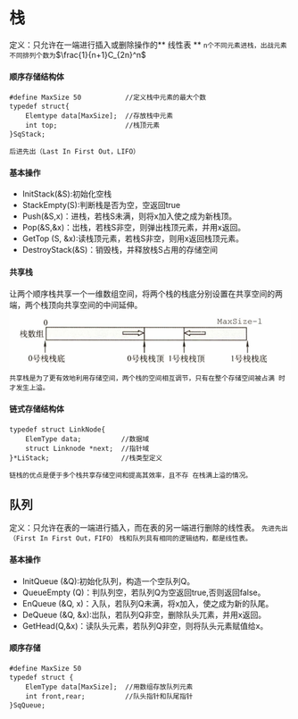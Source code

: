 # 栈
定义：只允许在一端进行插入或删除操作的** 线性表 **
`n个不同元素进栈，出战元素不同排列个数为`$\frac{1}{n+1}C_{2n}^n$
#### 顺序存储结构体
```
#define MaxSize 50           //定义栈中元素的最大个数
typedef struct{
	Elemtype data[MaxSize];  //存放栈中元素
	int top;                 //栈顶元素
}SqStack;
```
`后进先出（Last In First Out，LIFO）`
#### 基本操作
+ InitStack(&S):初始化空栈
+ StackEmpty(S):判断栈是否为空，空返回true
+ Push(&S,x)：进栈，若栈S未满，则将x加入使之成为新栈顶。
+ Pop(&S,&x)：岀栈，若栈S非空，则弹出栈顶元素，并用x返回。
+ GetTop (S, &x):读栈顶元素，若栈S非空，则用x返回栈顶元素。
+ DestroyStack(&S)：销毁栈，并释放栈S占用的存储空间
#### 共享栈
让两个顺序栈共享一个一维数组空间，将两个栈的栈底分别设置在共享空间的两端，两个栈顶向共享空间的中间延伸。
![](assets/shareStack.png)
`共享栈是为了更有效地利用存储空间，两个栈的空间相互调节，只有在整个存储空间被占满 时才发生上溢。`
#### 链式存储结构体
```
typedef struct LinkNode{
	ElemType data;          //数据域
	struct Linknode *next;  //指针域
}*LiStack;                  //栈类型定义
```
`链栈的优点是便于多个栈共享存储空间和提高其效率，且不存 在栈满上溢的情况。`
## 队列
定义：只允许在表的一端进行插入，而在表的另一端进行删除的线性表。
`先进先出（First In First Out，FIFO）`
`栈和队列具有相同的逻辑结构，都是线性表。`
#### 基本操作
+ InitQueue (&Q):初始化队列，构造一个空队列Q。
+ QueueEmpty (Q)：判队列空，若队列Q为空返回true,否则返回false。
+ EnQueue (&Q, x)：入队，若队列Q未满，将x加入，使之成为新的队尾。
+ DeQueue (&Q, &x):岀队，若队列Q非空，删除队头兀素，并用x返回。
+ GetHead(Q,&x)：读队头元素，若队列Q非空，则将队头元素赋值给x。
#### 顺序存储
```
#define MaxSize 50
typedef struct {
	ElemType data[MaxSize];  //用数组存放队列元素
	int front,rear;          //队头指针和队尾指针
}SqQueue;
```
